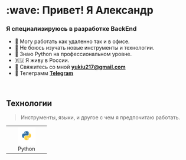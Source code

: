 <h1 align="left" id="macropower-title">:wave: Привет! Я Александр</h1>
<h3 align="left">Я специализируюсь в разработке BackEnd</h3>

- :office: Могу работать как удаленно так и в офисе.
- :toolbox: Не боюсь изучать новые инструменты и технологии.
- :brain: Знаю Python на профессиональном уровне.
- :ru: Я живу в России.
- :e-mail: Свяжитесь со мной **yukiu217@gmail.com**
- :iphone: Телеграмм **[Telegram]**

<br>

<h2 align="left" id="macropower-tech">Технологии</h2>

> Инструменты, языки, и другое с чем я предпочитаю работать.

<table>
  <tr>
    <td align="center" width="96">
      <a href="#macropower-tech">
        <img src="./img/python-icon.svg" width="48" height="48" alt="Python" />
      </a>
      <br>Python
    </td>
  </tr>
</table>

<!-- links -->
[Telegram]: https://t.me/alex_pavlov_1998 "My telegram"
